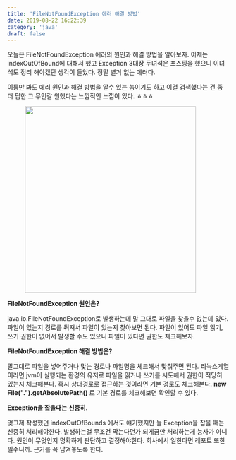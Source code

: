 ```yaml
---
title: 'FileNotFoundException 에러 해결 방법'
date: 2019-08-22 16:22:39
category: 'java'
draft: false
---
```


오늘은 FileNotFoundException 에러의 원인과 해결 방법을 알아보자. 어제는 indexOutOfBound에 대해서 했고 Exception 3대장 두녀석은 포스팅을 했으니 이녀석도 정리 해야겠단 생각이 들었다. 정말 별거 없는 에러다.

이름만 봐도 에러 원인과 해결 방법을 알수 있는 놈이기도 하고 이걸 검색했다는 건 좀 더 딥한 그 무언갈 원했다는 느낌적인 느낌이 있다. ㅎㅎㅎ

<figure class="imageblock alignCenter" data-filename="why-is-it-when-something-happens-it-is-always-you-57728612.png" width="388" height="422"><span data-url="https://blog.kakaocdn.net/dn/5N0DD/btqxDvur9iW/ybwyctH6skvV8EUFP2iByk/img.png" data-lightbox="lightbox" data-alt=""><img src="https://blog.kakaocdn.net/dn/5N0DD/btqxDvur9iW/ybwyctH6skvV8EUFP2iByk/img.png" srcset="https://img1.daumcdn.net/thumb/R1280x0/?scode=mtistory2&amp;fname=https%3A%2F%2Fblog.kakaocdn.net%2Fdn%2F5N0DD%2FbtqxDvur9iW%2FybwyctH6skvV8EUFP2iByk%2Fimg.png" data-filename="why-is-it-when-something-happens-it-is-always-you-57728612.png" width="388" height="422"></span></figure>

**FileNotFoundException 원인은?**

java.io.FileNotFoundException로 발생하는데 말 그대로 파일을 찾을수 없는데 있다. 파일이 있는지 경로를 뒤져서 파일이 있는지 찾아보면 된다. 파일이 있어도 파일 읽기, 쓰기 권한이 없어서 발생할 수도 있으니 파일이 있다면 권한도 체크해보자.

**FileNotFoundException 해결 방법은?**

말그대로 파일을 넣어주거나 맞는 경로나 파일명을 체크해서 맞춰주면 된다. 리눅스계열이라면 jvm이 실행되는 환경의 유저로 파일을 읽거나 쓰기를 시도해서 권한이 적당히 있는지 체크해본다. 혹시 상대경로로 접근하는 것이라면 기본 경로도 체크해본다. **new File(".").getAbsolutePath()** 로 기본 경로를 체크해보면 확인할 수 있다. 

**Exception을 잡을때는 신중히.**

엊그제 작성했던 indexOutOfBounds 에서도 얘기했지만 늘 Exception을 잡을 때는 신중히 처리해야한다. 발생하는걸 무조건 막는다던가 되게끔만 처리하는게 능사가 아니다. 원인이 무엇인지 명확하게 판단하고 결정해야한다. 회사에서 일한다면 레포트 또한 필수니까. 근거를 꼭 남겨놓도록 한다.
